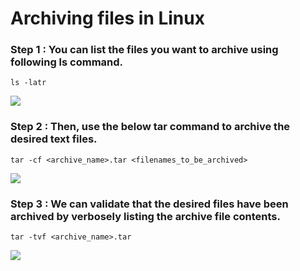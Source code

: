 # Archiving files in Linux
### Step 1 : You can list the files you want to archive using following ls command.
```
ls -latr
```
![](https://github.com/amancs1422/Practice_Shell_Scripting/blob/992182955a6d25076b9a0ea7d1b68e5db12ca5d2/Images/Text_Archive1.jpg)
### Step 2 : Then, use the below tar command to archive the desired text files.
```
tar -cf <archive_name>.tar <filenames_to_be_archived>
```
![](https://github.com/amancs1422/Practice_Shell_Scripting/blob/992182955a6d25076b9a0ea7d1b68e5db12ca5d2/Images/Text_Archive2.jpg)
### Step 3 : We can validate that the desired files have been archived by verbosely listing the archive file contents.
```
tar -tvf <archive_name>.tar
```
![](https://github.com/amancs1422/Practice_Shell_Scripting/blob/992182955a6d25076b9a0ea7d1b68e5db12ca5d2/Images/Text_Archive3.jpg)